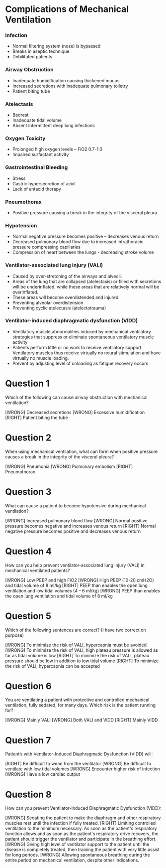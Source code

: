 # Complications of Mechanical Ventilation

### Infection
* Normal filtering system (nose) is bypassed
* Breaks in aseptic technique
* Debilitated patients

### Airway Obstruction
* Inadequate humidification causing thickened mucus
* Increased secretions with inadequate pulmonary toiletry
* Patient biting tube

### Atelectasis
* Bedrest
* Inadequate tidal volume
* Absent intermittent deep lung infections

### Oxygen Toxicity
* Prolonged high oxygen levels – FiO2 0.7-1.0
* Impaired surfactant activity

### Gastrointestinal Bleeding
* Stress
* Gastric hypersecretion of acid
* Lack of antacid therapy

### Pneumothorax
* Positive pressure causing a break in the integrity of the visceral pleura

### Hypotension
* Normal negative pressure becomes positive – decreases venous return
* Decreased pulmonary blood flow due to increased intrathoracic pressure compressing capillaries
* Compression of heart between the lungs - decreasing stroke volume

### Ventilator-associated lung injury (VALI)
* Caused by over-stretching of the airways and alveoli.
* Areas of the lung that are collapsed (atelectasis) or filled with secretions will be underinflated, while those areas that are relatively normal will be overinflated.
* These areas will become overdistended and injured.
* Preventing alveolar overdistension
* Preventing cyclic atelectasis (atelectotrauma)

### Ventilator-induced diaphragmatic dysfunction (VIDD)
* Ventilatory muscle abnormalities induced by mechanical ventilatory strategies that suppress or eliminate spontaneous ventilatory muscle activity
* Patients perform little or no work to receive ventilatory support. Ventilatory muscles thus receive virtually no neural stimulation and have virtually no muscle loading.
* Prevent by adjusting level of unloading as fatigue recovery occurs

# Question 1
Which of the following can cause airway obstruction with mechanical ventilation?

[WRONG] Decreased secretions
[WRONG] Excessive humidification
[RIGHT] Patient biting the tube

# Question 2
When using mechanical ventilation, what can form when positive pressure causes a break in the integrity of the visceral pleura?

[WRONG] Pneumonia
[WRONG] Pulmonary embolism
[RIGHT] Pneumothorax

# Question 3
What can cause a patient to become hypotensive during mechanical ventilation?

[WRONG] Increased pulmonary blood flow
[WRONG] Normal positive pressure becomes negative and increases venous return
[RIGHT] Normal negative pressure becomes positive and decreases venous return

# Question 4
How can you help prevent ventilator-associated lung injury (VALI) in mechanical ventilated patients?

[WRONG] Low PEEP and high FiO2
[WRONG] High PEEP (10-20 cmH2O) and tidal volume of 8 ml/kg
[RIGHT] PEEP than enables the open lung ventilation and low tidal volumes (4 – 6 ml/kg)
[WRONG] PEEP than enables the open lung ventilation and tidal volume of 8 ml/kg

# Question 5
Which of the following sentences are correct? (I have two correct on purpose)

[WRONG] To minimize the risk of VALI, hypercapnia must be avoided
[WRONG] To minimize the risk of VALI, high plateau pressure is allowed as far as tidal volume is low
[RIGHT] To minimize the risk of VALI, plateau pressure should be low in addition to low tidal volume
[RIGHT] To minimize the risk of VALI, hypercapnia can be accepted

# Question 6
You are ventilating a patient with protective and controlled mechanical ventilation, fully sedated, for many days. Which risk is the patient running for?

[WRONG] Mainly VALI
[WRONG] Both VALI and VIDD
[RIGHT] Mainly VIDD

# Question 7
Patient’s with Ventilator-Induced Diaphragmatic Dysfunction (VIDD) will:

[RIGHT] Be difficult to wean from the ventilator
[WRONG] Be difficult to ventilate with low tidal volumes
[WRONG] Encounter higher risk of infection
[WRONG] Have a low cardiac output

# Question 8
How can you prevent Ventilator-Induced Diaphragmatic Dysfunction (VIDD):

[WRONG] Sedating the patient to make the diaphragm and other respiratory muscles rest until the infection if fully treated.
[RIGHT] Limiting controlled ventilation to the minimum necessary. As soon as the patient's respiratory function allows and as soon as the patient's respiratory drive recovers, the patient should trigger the ventilator and participate in the breathing effort.
[WRONG] Giving high level of ventilator support to the patient until the disease is completely treated, then training the patient with very little assist for long periods.
[WRONG] Allowing spontaneous breathing during the entire period on mechanical ventilation, despite other indications. 